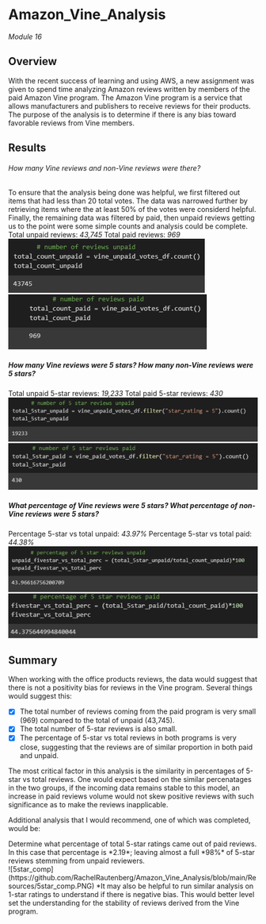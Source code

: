 # Amazon_Vine_Analysis
*Module 16*


## Overview
With the recent success of learning and using AWS, a new assignment was given to spend time analyzing Amazon reviews written by members of the paid Amazon Vine program. The Amazon Vine program is a service that allows manufacturers and publishers to receive reviews for their products. The purpose of the analysis is to determine if there is any bias toward favorable reviews from Vine members.

## Results
###### How many Vine reviews and non-Vine reviews were there?
To ensure that the analysis being done was helpful, we first filtered out items that had less than 20 total votes. The data was narrowed further by retrieving items where the at least 50% of the votes were considerd helpful. Finally, the remaining data was filtered by paid, then unpaid reviews getting us to the point were some simple counts and analysis could be complete.  Total unpaid reviews: *43,745*     Total paid reviews: *969*
![total_unpaid](https://github.com/RachelRautenberg/Amazon_Vine_Analysis/blob/main/Resources/total_unpaid_reviews.PNG) ![total_paid](https://github.com/RachelRautenberg/Amazon_Vine_Analysis/blob/main/Resources/total_paid_reviews.PNG)

##### How many Vine reviews were 5 stars? How many non-Vine reviews were 5 stars?
Total unpaid 5-star reviews: *19,233*       Total paid 5-star reviews: *430*
![5star_unpaid](https://github.com/RachelRautenberg/Amazon_Vine_Analysis/blob/main/Resources/5star_unpaid.PNG)                           ![5star_paid](https://github.com/RachelRautenberg/Amazon_Vine_Analysis/blob/main/Resources/5star_paid.PNG)

##### What percentage of Vine reviews were 5 stars? What percentage of non-Vine reviews were 5 stars?
Percentage 5-star vs total unpaid:  *43.97%*     Percentage 5-star vs total paid:  *44.38%*
![unpaid_percent](https://github.com/RachelRautenberg/Amazon_Vine_Analysis/blob/main/Resources/unpaid_percent.PNG)                   ![paid_percent](https://github.com/RachelRautenberg/Amazon_Vine_Analysis/blob/main/Resources/paid_percent.PNG)


## Summary
When working with the office products reviews, the data would suggest that there is not a positivity bias for reviews in the Vine program. Several things would suggest this:
   - [x] The total number of reviews coming from the paid program is very small (969) compared to the total of unpaid (43,745).
   - [x] The total number of 5-star reviews is also small.
   - [x] The percentage of 5-star vs total reviews in both programs is very close, suggesting that the reviews are of similar proportion in both paid and unpaid.

The most critical factor in this analysis is the similarity in percentages of 5-star vs total reviews.  One would expect based on the similar percenatages in the two groups, if the incoming data remains stable to this model, an increase in paid reviews volume would not skew positive reviews with such significance as to make the reviews inapplicable.  

Additional analysis that I would recommend, one of which was completed, would be:
<summary>Determine what percentage of total 5-star ratings came out of paid reviews. In this case that percentage is *2.19*; leaving almost a full *98%* of 5-star reviews stemming from unpaid reviewers. </summary>
    ![5star_comp](https://github.com/RachelRautenberg/Amazon_Vine_Analysis/blob/main/Resources/5star_comp.PNG)
*It may also be helpful to run similar analysis on 1-star ratings to understand if there is negative bias. This would better level set the understanding for the stability of reviews derived from the Vine program.
